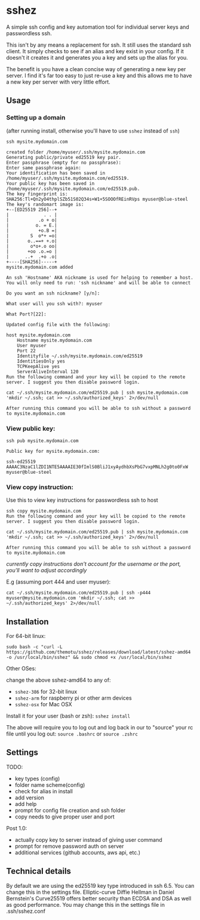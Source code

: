# sshez
A simple ssh config and key automation tool for individual server keys and passwordless ssh.

This isn't by any means a replacement for ssh. It still uses the standard ssh client. It simply checks to see if an alias and key exist in your config. If it doesn't it creates it and generates you a key and sets up the alias for you.

The benefit is you have a clean concise way of generating a new key per server. I find it's far too easy to just re-use a key and this allows me to have a new key per server with very little effort.


## Usage

### Setting up a domain
(after running install, otherwise you'll have to use `sshez` instead of `ssh`)
```
ssh mysite.mydomain.com

created folder /home/myuser/.ssh/mysite.mydomain.com
Generating public/private ed25519 key pair.
Enter passphrase (empty for no passphrase): 
Enter same passphrase again: 
Your identification has been saved in /home/myuser/.ssh/mysite.mydomain.com/ed25519.
Your public key has been saved in /home/myuser/.ssh/mysite.mydomain.com/ed25519.pub.
The key fingerprint is:
SHA256:Tl+Qn2yO4thplSZb51S02Q34s+W1+5SOOOfREinRVps myuser@blue-steel
The key's randomart image is:
+--[ED25519 256]--+
|             . . |
|           .o + o|
|          o. = E.|
|           +o.B =|
|        S  o*+ =o|
|       o..==+ +.o|
|        o*o+.o oo|
|       +oo .o.=o |
|      ..+  .+o .o|
+----[SHA256]-----+
mysite.mydomain.com added

An ssh 'Hostname' AKA nickname is used for helping to remember a host. You will only need to run: 'ssh nickname' and will be able to connect

Do you want an ssh nickname? [y/n]: 

What user will you ssh with?: myuser

What Port?[22]: 

Updated config file with the following:

host mysite.mydomain.com
	Hostname mysite.mydomain.com
	User myuser
	Port 22
	Identityfile ~/.ssh/mysite.mydomain.com/ed25519
	IdentitiesOnly yes
	TCPKeepAlive yes
	ServerAliveInterval 120
Run the following command and your key will be copied to the remote server. I suggest you then disable password login.

cat ~/.ssh/mysite.mydomain.com/ed25519.pub | ssh mysite.mydomain.com 'mkdir ~/.ssh; cat >> ~/.ssh/authorized_keys' 2>/dev/null 

After running this command you will be able to ssh without a password to mysite.mydomain.com
```
### View public key:
```
ssh pub mysite.mydomain.com

Public key for mysite.mydomain.com:

ssh-ed25519 AAAAC3NzaC1lZDI1NTE5AAAAIE30fImlS0BliJ1xyAydhbXsPbG7vxpMNLh2g0to0FxW myuser@blue-steel
```

### View copy instruction:
Use this to view key instructions for passwordless ssh to host
```
ssh copy mysite.mydomain.com
Run the following command and your key will be copied to the remote server. I suggest you then disable password login.

cat ~/.ssh/mysite.mydomain.com/ed25519.pub | ssh mysite.mydomain.com 'mkdir ~/.ssh; cat >> ~/.ssh/authorized_keys' 2>/dev/null

After running this command you will be able to ssh without a password to mysite.mydomain.com
```

*currently copy instructions don't account for the username or the port, you'll want to adjust accordingly*

E.g (assuming port 444 and user myuser):

`cat ~/.ssh/mysite.mydomain.com/ed25519.pub | ssh -p444 myuser@mysite.mydomain.com 'mkdir ~/.ssh; cat >> ~/.ssh/authorized_keys' 2>/dev/null`


## Installation

For 64-bit linux:

`sudo bash -c "curl -L https://github.com/themotu/sshez/releases/download/latest/sshez-amd64 -o /usr/local/bin/sshez" && sudo chmod +x /usr/local/bin/sshez`

Other OSes:

change the above sshez-amd64 to any of:

* `sshez-386` for 32-bit linux
* `sshez-arm` for raspberry pi or other arm devices
* `sshez-osx` for Mac OSX

Install it for your user (bash or zsh):
`sshez install`

The above will require you to log out and log back in our to "source" your rc file until you log out: `source .bashrc` or `source .zshrc`

## Settings
TODO: 
* key types (config)
* folder name scheme(config)
* check for alias in install
* add version
* add help
* prompt for config file creation and ssh folder
* copy needs to give proper user and port

Post 1.0:
* actually copy key to server instead of giving user command
* prompt for remove password auth on server
* additional services (github accounts, aws api, etc.)

## Technical details

By default we are using the ed25519 key type introduced in ssh 6.5. You can change this in the settings file. Elliptic-curve Diffie Hellman in Daniel Bernstein's Curve25519 offers better security than ECDSA and DSA as well as good performance. You may change this in the settings file in .ssh/sshez.conf
